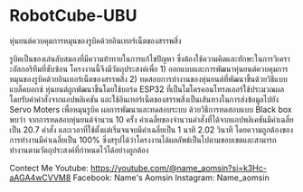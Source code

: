 # RobotCube-UBU
หุ่นยนต์ควบคุมการหมุนของรูบิคด้วยอินเทอร์เน็ตของสรรพสิ่ง

รูบิคเป็นของเล่นลับสมองที่มีความท้าทายในการแก้ไขปัญหา ซึ่งต้องใช้ความคิดและทักษะในการวิเคราะอัลกอริทึมที่ซับซ้อน โครงงานนี้จึงมีวัตถุประสงค์เพื่อ 1) ออกแบบและการพัฒนาหุ่นยนต์ควบคุมการหมุนของรูบิคด้วยอินเทอร์เน็ตของสรรพสิ่ง 2) ทดสอบการทำงานของหุ่นยนต์ที่พัฒนาขึ้นด้วยวิธีแบบแบล็คบอกซ์ หุ่นยนต์ถูกพัฒนาขึ้นโดยใช้บอร์ด ESP32 ที่เป็นไมโครคอนโทรลเลอร์ใช้ประมวณผล โดยรับค่าคำสั่งจากแอปพลิเคชัน และใช้อินเทอร์เน็ตของสรรพสิ่งเป็นเส้นทางในการส่งข้อมูลไปยัง Servo Moters เพื่อหมุนรูบิค ผลการพัฒนาและทดสอบระบบ ด้วยวิธีการทดสอบแบบ Black box พบว่า จากการทดสอบหุ่นยนต์จำนวน 10 ครั้ง ค่าเฉลี่ยของจำนวนคำสั่งที่ได้จากแอปพลิเคชันมีค่าเฉลี่ยเป็น 20.7 คำสั่ง และเวลาที่ใช้ตั้งแต่เริ่มจนจบมีค่าเฉลี่ยเป็น 1 นาที 2.02 วินาที โดยความถูกต้องของการทำงานมีค่าเฉลี่ยเป็น 100% ซึ่งสรุปได้ว่าโครงงานได้ผลลัพธ์เป็นไปตามขอบเขตและสามารถทำงานตามวัตถุประสงค์ที่กำหนดไว้ได้อย่างถูกต้อง

Contect Me
Youtube: https://youtube.com/@name_aomsin?si=k3Hc-aAGA4wCVVM8
Facebook: Name's Aomsin
Instagram: Name_aomsin

